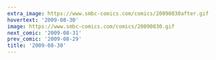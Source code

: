 ```yaml
---
extra_image: https://www.smbc-comics.com/comics/20090830after.gif
hovertext: '2009-08-30'
image: https://www.smbc-comics.com/comics/20090830.gif
next_comic: '2009-08-31'
prev_comic: '2009-08-29'
title: '2009-08-30'
---
```


